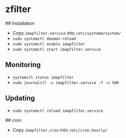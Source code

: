 # zfilter

## Installation

- Copy `imapfilter.service` into `/etc/systemd/system/`
- `sudo systemctl daemon-reload`
- `sudo systemctl enable imapfilter`
- `sudo systemctl start imapfilter.service`

## Monitoring

- `systemctl status imapfilter`
- `sudo journalctl -u imapfilter.service -f -n 500`

## Updating

- `sudo systemctl reload imapfilter.service`

## cron

- Copy `imapfilter.cron` into `/etc/cron.hourly/`
